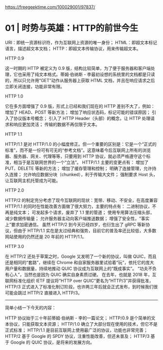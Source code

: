 https://freegeektime.com/100029001/97837/

# 01 | 时势与英雄：HTTP的前世今生

URI：即统一资源标识符，作为互联网上资源的唯一身份；
HTML：即超文本标记语言，描述超文本文档；
HTTP：即超文本传输协议，用来传输超文本。

HTTP 0.9

这一时期的 HTTP 被定义为 0.9 版，结构比较简单，为了便于服务器和客户端处理，它也采用了纯文本格式。蒂姆·伯纳斯 - 李最初设想的系统里的文档都是只读的，所以只允许用“GET”动作从服务器上获取 HTML 文档，并且在响应请求之后立即关闭连接，功能非常有限。

HTTP 1.0

它在多方面增强了 0.9 版，形式上已经和我们现在的 HTTP 差别不大了，例如：
增加了 HEAD、POST 等新方法；
增加了响应状态码，标记可能的错误原因；
引入了协议版本号概念；
引入了 HTTP Header（头部）的概念，让 HTTP 处理请求和响应更加灵活；
传输的数据不再仅限于文本。

HTTP 1.1

HTTP/1.1 是对 HTTP/1.0 的小幅度修正。但一个重要的区别是：它是一个“正式的标准”，而不是一份可有可无的“参考文档”。这意味着今后互联网上所有的浏览器、服务器、网关、代理等等，只要用到 HTTP 协议，就必须严格遵守这个标准，相当于是互联网世界的一个“立法”。
HTTP/1.1 主要的变更点有：
增加了 PUT、DELETE 等新的方法；
增加了缓存管理和控制；
明确了连接管理，允许持久连接；
允许响应数据分块（chunked），利于传输大文件；
强制要求 Host 头，让互联网主机托管成为可能。

HTTP 2.0

HTTP/2 的制定充分考虑了现今互联网的现状：宽带、移动、不安全，在高度兼容 HTTP/1.1 的同时在性能改善方面做了很大努力，主要的特点有：
二进制协议，不再是纯文本；
可发起多个请求，废弃了 1.1 里的管道；
使用专用算法压缩头部，减少数据传输量；
允许服务器主动向客户端推送数据；
增强了安全性，“事实上”要求加密通信。
虽然 HTTP/2 到今天已经四岁，也衍生出了 gRPC 等新协议，但由于 HTTP/1.1 实在是太过经典和强势，目前它的普及率还比较低，大多数网站使用的仍然还是 20 年前的 HTTP/1.1。

HTTP 3.0

在 HTTP/2 还处于草案之时，Google 又发明了一个新的协议，叫做 QUIC，而且还是相同的“套路”，继续在 Chrome 和自家服务器里试验着“玩”，依托它的庞大用户量和数据量，持续地推动 QUIC 协议成为互联网上的“既成事实”。
“功夫不负有心人”，当然也是因为 QUIC 确实自身素质过硬。
在去年，也就是 2018 年，互联网标准化组织 IETF 提议将“HTTP over QUIC”更名为“HTTP/3”并获得批准，HTTP/3 正式进入了标准化制订阶段，也许两三年后就会正式发布，到时候我们很可能会跳过 HTTP/2 直接进入 HTTP/3。

---

简单小结一下今天的内容：

HTTP 协议始于三十年前蒂姆·伯纳斯 - 李的一篇论文；
HTTP/0.9 是个简单的文本协议，只能获取文本资源；
HTTP/1.0 确立了大部分现在使用的技术，但它不是正式标准；
HTTP/1.1 是目前互联网上使用最广泛的协议，功能也非常完善；
HTTP/2 基于 Google 的 SPDY 协议，注重性能改善，但还未普及；
HTTP/3 基于 Google 的 QUIC 协议，是将来的发展方向。